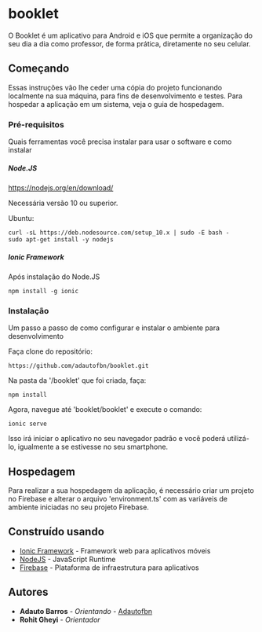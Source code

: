 # booklet

O Booklet é um aplicativo para Android e iOS que permite a organização do seu dia a dia como professor, de forma prática, diretamente no seu celular.

## Começando

Essas instruções vão lhe ceder uma cópia do projeto funcionando localmente na sua máquina, para fins de desenvolvimento e testes. Para hospedar a aplicação em um sistema, veja o guia de hospedagem.

### Pré-requisitos

Quais ferramentas você precisa instalar para usar o software e como instalar

##### Node.JS
https://nodejs.org/en/download/

Necessária versão 10 ou superior.

Ubuntu:
```
curl -sL https://deb.nodesource.com/setup_10.x | sudo -E bash -
sudo apt-get install -y nodejs
```

##### Ionic Framework
Após instalação do Node.JS

```
npm install -g ionic
```

### Instalação

Um passo a passo de como configurar e instalar o ambiente para desenvolvimento

Faça clone do repositório:

```
https://github.com/adautofbn/booklet.git
```

Na pasta da '/booklet' que foi criada, faça:

```
npm install
```

Agora, navegue até 'booklet/booklet' e execute o comando:

```
ionic serve
```

Isso irá iniciar o aplicativo no seu navegador padrão e você poderá utilizá-lo, igualmente a se estivesse no seu smartphone.

## Hospedagem

Para realizar a sua hospedagem da aplicação, é necessário criar um projeto no Firebase e alterar o arquivo 'environment.ts' com as variáveis de ambiente iniciadas no seu projeto Firebase.

## Construído usando

* [Ionic Framework](https://ionicframework.com/docs/intro) - Framework web para aplicativos móveis
* [NodeJS](https://nodejs.org/en/) - JavaScript Runtime
* [Firebase](https://firebase.google.com/?hl=pt-BR) - Plataforma de infraestrutura para aplicativos

## Autores

* **Adauto Barros** - *Orientando* - [Adautofbn](https://github.com/adautofbn)
* **Rohit Gheyi** - *Orientador*